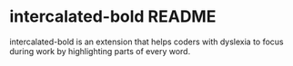 # intercalated-bold README

intercalated-bold is an extension that helps coders with dyslexia to focus during work by highlighting parts of every word.

